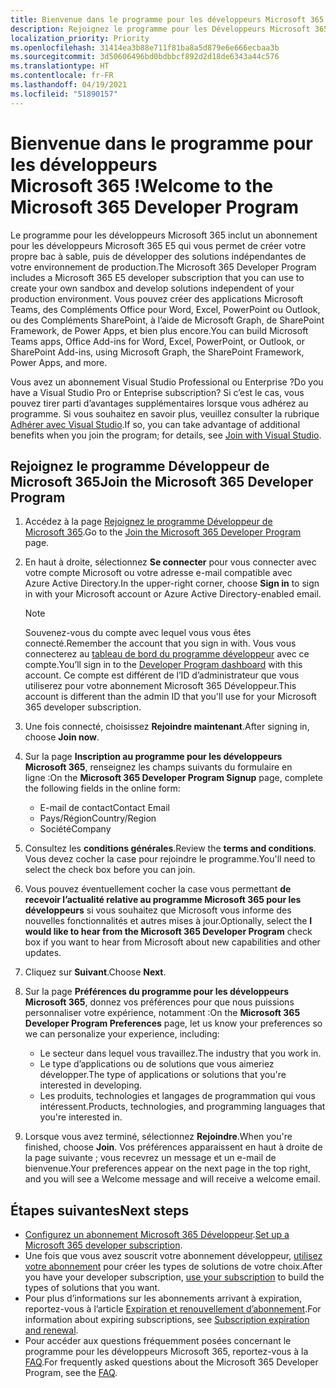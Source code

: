 ```yaml
---
title: Bienvenue dans le programme pour les développeurs Microsoft 365 !
description: Rejoignez le programme pour les Développeurs Microsoft 365 pour développer des solutions Microsoft 365 indépendamment de votre environnement de production.
localization_priority: Priority
ms.openlocfilehash: 31414ea3b88e711f81ba8a5d879e6e666ecbaa3b
ms.sourcegitcommit: 3d50606496bd0bdbbcf892d2d18de6343a44c576
ms.translationtype: HT
ms.contentlocale: fr-FR
ms.lasthandoff: 04/19/2021
ms.locfileid: "51890157"
---
```

# <a name="welcome-to-the-microsoft-365-developer-program"></a><span data-ttu-id="57668-103">Bienvenue dans le programme pour les développeurs Microsoft 365 !</span><span class="sxs-lookup"><span data-stu-id="57668-103">Welcome to the Microsoft 365 Developer Program</span></span>

<span data-ttu-id="57668-104">Le programme pour les développeurs Microsoft 365 inclut un abonnement pour les développeurs Microsoft 365 E5 qui vous permet de créer votre propre bac à sable, puis de développer des solutions indépendantes de votre environnement de production.</span><span class="sxs-lookup"><span data-stu-id="57668-104">The Microsoft 365 Developer Program includes a Microsoft 365 E5 developer subscription that you can use to create your own sandbox and develop solutions independent of your production environment.</span></span> <span data-ttu-id="57668-105">Vous pouvez créer des applications Microsoft Teams, des Compléments Office pour Word, Excel, PowerPoint ou Outlook, ou des Compléments SharePoint, à l’aide de Microsoft Graph, de SharePoint Framework, de Power Apps, et bien plus encore.</span><span class="sxs-lookup"><span data-stu-id="57668-105">You can build Microsoft Teams apps, Office Add-ins for Word, Excel, PowerPoint, or Outlook, or SharePoint Add-ins, using Microsoft Graph, the SharePoint Framework, Power Apps, and more.</span></span>

<span data-ttu-id="57668-106">Vous avez un abonnement Visual Studio Professional ou Enterprise ?</span><span class="sxs-lookup"><span data-stu-id="57668-106">Do you have a Visual Studio Pro or Enteprise subscription?</span></span> <span data-ttu-id="57668-107">Si c’est le cas, vous pouvez tirer parti d’avantages supplémentaires lorsque vous adhérez au programme. Si vous souhaitez en savoir plus, veuillez consulter la rubrique [Adhérer avec Visual Studio](join-with-visual-studio.md).</span><span class="sxs-lookup"><span data-stu-id="57668-107">If so, you can take advantage of additional benefits when you join the program; for details, see [Join with Visual Studio](join-with-visual-studio.md).</span></span>

## <a name="join-the-microsoft-365-developer-program"></a><span data-ttu-id="57668-108">Rejoignez le programme Développeur de Microsoft 365</span><span class="sxs-lookup"><span data-stu-id="57668-108">Join the Microsoft 365 Developer Program</span></span>

1. <span data-ttu-id="57668-109">Accédez à la page [Rejoignez le programme Développeur de Microsoft 365](https://developer.microsoft.com/fr-FR/microsoft-365/dev-program).</span><span class="sxs-lookup"><span data-stu-id="57668-109">Go to the [Join the Microsoft 365 Developer Program](https://developer.microsoft.com/fr-FR/microsoft-365/dev-program) page.</span></span> 

2. <span data-ttu-id="57668-110">En haut à droite, sélectionnez **Se connecter** pour vous connecter avec votre compte Microsoft ou votre adresse e-mail compatible avec Azure Active Directory.</span><span class="sxs-lookup"><span data-stu-id="57668-110">In the upper-right corner, choose **Sign in** to sign in with your Microsoft account or Azure Active Directory-enabled email.</span></span>

    > [!NOTE]
    > <span data-ttu-id="57668-111">Souvenez-vous du compte avec lequel vous vous êtes connecté.</span><span class="sxs-lookup"><span data-stu-id="57668-111">Remember the account that you sign in with.</span></span> <span data-ttu-id="57668-112">Vous vous connecterez au [tableau de bord du programme développeur](https://developer.microsoft.com/office/profile) avec ce compte.</span><span class="sxs-lookup"><span data-stu-id="57668-112">You’ll sign in to the [Developer Program dashboard](https://developer.microsoft.com/office/profile) with this account.</span></span> <span data-ttu-id="57668-113">Ce compte est différent de l’ID d’administrateur que vous utiliserez pour votre abonnement Microsoft 365 Développeur.</span><span class="sxs-lookup"><span data-stu-id="57668-113">This account is different than the admin ID that you'll use for your Microsoft 365 developer subscription.</span></span>

3. <span data-ttu-id="57668-114">Une fois connecté, choisissez **Rejoindre maintenant**.</span><span class="sxs-lookup"><span data-stu-id="57668-114">After signing in, choose **Join now**.</span></span>

4. <span data-ttu-id="57668-115">Sur la page **Inscription au programme pour les développeurs Microsoft 365**, renseignez les champs suivants du formulaire en ligne :</span><span class="sxs-lookup"><span data-stu-id="57668-115">On the **Microsoft 365 Developer Program Signup** page, complete the following fields in the online form:</span></span>

    - <span data-ttu-id="57668-116">E-mail de contact</span><span class="sxs-lookup"><span data-stu-id="57668-116">Contact Email</span></span>
    - <span data-ttu-id="57668-117">Pays/Région</span><span class="sxs-lookup"><span data-stu-id="57668-117">Country/Region</span></span>
    - <span data-ttu-id="57668-118">Société</span><span class="sxs-lookup"><span data-stu-id="57668-118">Company</span></span>

5. <span data-ttu-id="57668-119">Consultez les **conditions générales**.</span><span class="sxs-lookup"><span data-stu-id="57668-119">Review the **terms and conditions**.</span></span> <span data-ttu-id="57668-120">Vous devez cocher la case pour rejoindre le programme.</span><span class="sxs-lookup"><span data-stu-id="57668-120">You'll need to select the check box before you can join.</span></span>

6. <span data-ttu-id="57668-121">Vous pouvez éventuellement cocher la case vous permettant **de recevoir l’actualité relative au programme Microsoft 365 pour les développeurs** si vous souhaitez que Microsoft vous informe des nouvelles fonctionnalités et autres mises à jour.</span><span class="sxs-lookup"><span data-stu-id="57668-121">Optionally, select the **I would like to hear from the Microsoft 365 Developer Program** check box if you want to hear from Microsoft about new capabilities and other updates.</span></span> 

7. <span data-ttu-id="57668-122">Cliquez sur **Suivant**.</span><span class="sxs-lookup"><span data-stu-id="57668-122">Choose **Next**.</span></span>

8. <span data-ttu-id="57668-123">Sur la page **Préférences du programme pour les développeurs Microsoft 365**, donnez vos préférences pour que nous puissions personnaliser votre expérience, notamment :</span><span class="sxs-lookup"><span data-stu-id="57668-123">On the **Microsoft 365 Developer Program Preferences** page, let us know your preferences so we can personalize your experience, including:</span></span>

    - <span data-ttu-id="57668-124">Le secteur dans lequel vous travaillez.</span><span class="sxs-lookup"><span data-stu-id="57668-124">The industry that you work in.</span></span>
    - <span data-ttu-id="57668-125">Le type d’applications ou de solutions que vous aimeriez développer.</span><span class="sxs-lookup"><span data-stu-id="57668-125">The type of applications or solutions that you're interested in developing.</span></span>
    - <span data-ttu-id="57668-126">Les produits, technologies et langages de programmation qui vous intéressent.</span><span class="sxs-lookup"><span data-stu-id="57668-126">Products, technologies, and programming languages that you're interested in.</span></span>

9. <span data-ttu-id="57668-127">Lorsque vous avez terminé, sélectionnez **Rejoindre**.</span><span class="sxs-lookup"><span data-stu-id="57668-127">When you're finished, choose **Join**.</span></span> <span data-ttu-id="57668-128">Vos préférences apparaissent en haut à droite de la page suivante ; vous recevrez un message et un e-mail de bienvenue.</span><span class="sxs-lookup"><span data-stu-id="57668-128">Your preferences appear on the next page in the top right, and you will see a Welcome message and will receive a welcome email.</span></span>



## <a name="next-steps"></a><span data-ttu-id="57668-129">Étapes suivantes</span><span class="sxs-lookup"><span data-stu-id="57668-129">Next steps</span></span>

- <span data-ttu-id="57668-130">[Configurez un abonnement Microsoft 365 Développeur](microsoft-365-developer-program-get-started.md).</span><span class="sxs-lookup"><span data-stu-id="57668-130">[Set up a Microsoft 365 developer subscription](microsoft-365-developer-program-get-started.md).</span></span> 
- <span data-ttu-id="57668-131">Une fois que vous avez souscrit votre abonnement développeur, [utilisez votre abonnement](build-microsoft-365-solutions.md) pour créer les types de solutions de votre choix.</span><span class="sxs-lookup"><span data-stu-id="57668-131">After you have your developer subscription, [use your subscription](build-microsoft-365-solutions.md) to build the types of solutions that you want.</span></span>
- <span data-ttu-id="57668-132">Pour plus d’informations sur les abonnements arrivant à expiration, reportez-vous à l’article [Expiration et renouvellement d’abonnement](subscription-expiration-and-renewal.md).</span><span class="sxs-lookup"><span data-stu-id="57668-132">For information about expiring subscriptions, see [Subscription expiration and renewal](subscription-expiration-and-renewal.md).</span></span>
- <span data-ttu-id="57668-133">Pour accéder aux questions fréquemment posées concernant le programme pour les développeurs Microsoft 365, reportez-vous à la [FAQ](microsoft-365-developer-program-faq.md).</span><span class="sxs-lookup"><span data-stu-id="57668-133">For frequently asked questions about the Microsoft 365 Developer Program, see the [FAQ](microsoft-365-developer-program-faq.md).</span></span>


